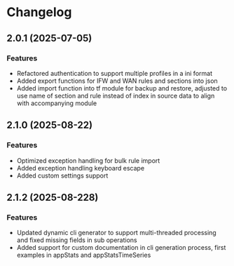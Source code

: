 # Changelog

## 2.0.1 (2025-07-05)

### Features
- Refactored authentication to support multiple profiles in a ini format
- Added export functions for IFW and WAN rules and sections into json
- Added import function into tf module for backup and restore, adjusted to use name of section and rule instead of index in source data to align with accompanying module 

## 2.1.0 (2025-08-22)

### Features

- Optimized exception handling for bulk rule import 
- Added exception handling keyboard escape 
- Added custom settings support

## 2.1.2 (2025-08-228)

### Features

- Updated dynamic cli generator to support multi-threaded processing and fixed missing fields in sub operations
- Added support for custom documentation in cli generation process, first examples in appStats and appStatsTimeSeries
